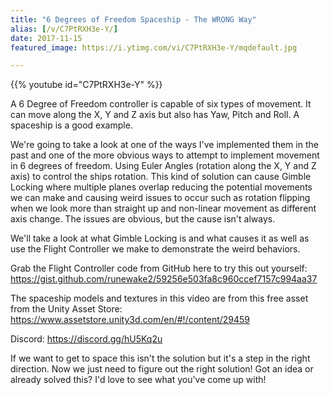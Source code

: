 ```yaml
---
title: "6 Degrees of Freedom Spaceship - The WRONG Way"
alias: [/v/C7PtRXH3e-Y/]
date: 2017-11-15
featured_image: https://i.ytimg.com/vi/C7PtRXH3e-Y/mqdefault.jpg

---
```


{{% youtube id="C7PtRXH3e-Y" %}}

A 6 Degree of Freedom controller is capable of six types of movement. It can move along the X, Y and Z axis but also has Yaw, Pitch and Roll. A spaceship is a good example.

We're going to take a look at one of the ways I've implemented them in the past and one of the more obvious ways to attempt to implement movement in 6 degrees of freedom. Using Euler Angles (rotation along the X, Y and Z axis) to control the ships rotation. This kind of solution can cause Gimble Locking where multiple planes overlap reducing the potential movements we can make and causing weird issues to occur such as rotation flipping when we look more than straight up and non-linear movement as different axis change. The issues are obvious, but the cause isn't always.

We'll take a look at what Gimble Locking is and what causes it as well as use the Flight Controller we make to demonstrate the weird behaviors.

Grab the Flight Controller code from GitHub here to try this out yourself: https://gist.github.com/runewake2/59256e503fa8c960ccef7157c994aa37

The spaceship models and textures in this video are from this free asset from the Unity Asset Store: https://www.assetstore.unity3d.com/en/#!/content/29459

Discord: https://discord.gg/hU5Kq2u

If we want to get to space this isn't the solution but it's a step in the right direction. Now we just need to figure out the right solution!  Got an idea or already solved this? I'd love to see what you've come up with!